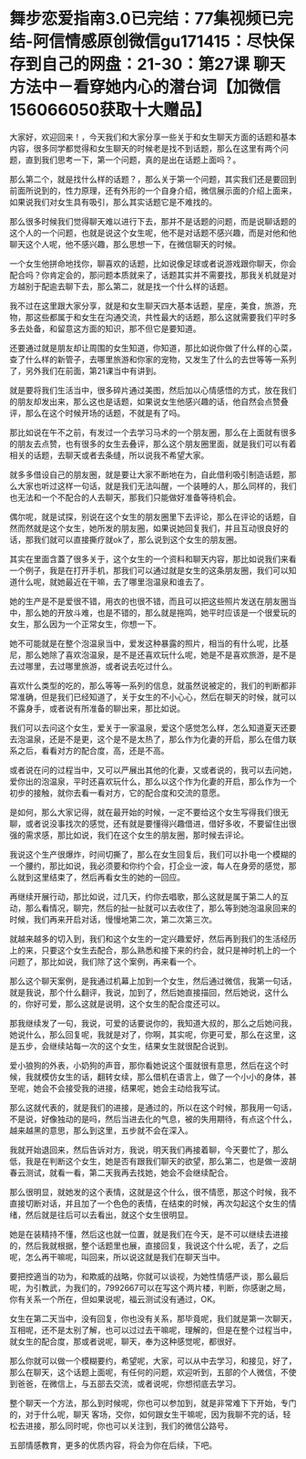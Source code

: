 # 舞步恋爱指南3.0已完结：77集视频已完结-阿信情感原创微信gu171415：尽快保存到自己的网盘：21-30：第27课 聊天方法中－看穿她内心的潜台词【加微信156066050获取十大赠品】

大家好，欢迎回来！，今天我们和大家分享一些关于和女生聊天方面的话题和基本内容，很多同学都觉得和女生聊天的时候老是找不到话题，那么在这里有两个问题，直到我们思考一下，第一个问题，真的是出在话题上面吗？。

那么第二个，就是找什么样的话题？，那么关于第一个问题，其实我们还是要回到前面所说到的，性力原理，还有外形的一个自身介绍，微信展示面的介绍上面来，如果说我们对女生具有吸引，那么其实话题它是不难找的。

那么很多时候我们觉得聊天难以进行下去，那并不是话题的问题，而是说聊话题的这个人的一个问题，也就是说这个女生呢，他不是对话题不感兴趣，而是对他和他聊天这个人呢，他不感兴趣，那么思想一下，在微信聊天的时候。

一个女生他拼命地找你，聊喜欢的话题，比如说像足球或者说游戏跟你聊天，你会配合吗？你肯定会的，那问题本质就来了，话题其实并不需要找，那我关机就是对方越别于配逾去聊下去，那么第二，就是找一个什么样的话题。

我不过在这里跟大家分享，就是和女生聊天四大基本话题，星座，美食，旅游，充物，那这些都属于和女生在沟通交流，共性最大的话题，那么这就需要我们平时多多去处备，和留意这方面的知识，那不但它是要知道。

还要通过就是朋友却让周围的女生知道，你知道，那比如说你做了什么样的心菜，查了什么样的新管子，去哪里旅游和你家的宠物，又发生了什么的去世等等一系列了，另外我们在前面，第21课当中有讲到。

就是要将我们生活当中，很多碎片通过美图，然后加以心情感悟的方式，放在我们的朋友却发出来，那么这也是话题，如果说女生他感兴趣的话，他自然会点赞叠评，那么在这个时候开场的话题，不就是有了吗。

那比如说在午不之前，有发过一个去学习马术的一个朋友圈，那么在上面就有很多的朋友去点赞，也有很多的女生去叠评，那么这个朋友圈里面，就是我们可以有着相关的话题，去聊天或者去条缝，所以说我不希望大家。

就多多借设自己的朋友圈，就是要让大家不断地在为，自此借利吸引制造话题，那么大家也听过这样一句话，就是我们无法叫醒，一个装睡的人，那么同样的，我们也无法和一个不配合的人去聊天，那我们只能做好准备等待机会。

偶尔呢，就是试探，别说在这个女生的朋友圈里下去评论，那么在评论的话题，自然而然就是这个女生，她所发的朋友圈，如果说她回复我们，并且互动很良好的话，那我们就可以直接撕疗就ok了，那么说到这个女生的朋友圈。

其实在里面含蓋了很多关于，这个女生的一个资料和聊天内容，那比如说我们来看一个例子，我是在打开手机，那我们可以通过就是女生的这条朋友圈，我们可以知道什么呢，就她最近在干嘛，去了哪里泡温泉和谁去了。

她的生产是不是爱很不错，用衣的也很不错，而且可以把这些照片发送在朋友圈当中，那么她的开放斗难，也是不错的，那么就是拖鸣，她平时应该是一个很爱玩的女生，那么因为一个正常女生，你想一下。

她不可能就是在整个泡温泉当中，爱发这种暴露的照片，相当的有什么呢，比基尼，那么她除了喜欢泡温泉，是不是还喜欢玩什么呢，她是不是喜欢旅游，是不是去过哪里，去过哪里旅游，或者说去吃过什么。

喜欢什么类型的吃的，那么等等一系列的信息，就虽然说被定的，我们的判断都非常准确，但是我们已经知道了，关于女生的不小心心，然后在聊天的时候，就可以不露身手，或者说有所准备的聊出来，那比如说。

我们可以去问这个女生，爱关于一家温泉，爱这个感觉怎么样，怎么知道夏天还要去泡温泉，还是不是更，这个是不是太热了，那么作为化妻的开启，那么在借力联系之后，看看对方的配合度，高，还是不高。

或者说在问的过程当中，又可以严展出其他的化妻，又或者说的，我可以去问她，爱你出的泡温泉，平时还喜欢玩什么，那么以这个作为化妻的开启，那么作为一个初步的接触，就你去看一看对方，它的配合度和交流的意愿。

是如何，那么大家记得，就在最开始的时候，一定不要给这个女生写得我们很无聊，或者说没事找次的感觉，还有就是要懂得兴趣借进，借好多收，不要留住出很强的需求感，那比如说，我们在这个女生的朋友圈，那时候去评论。

我说这个生产很爆炸，时间切撕了，那么在女生回复后，我们可以扑电一个模糊的一个腰约，那比如说，我必须要和你约个会，打企业一波，每人在身旁的感觉，那么就到这里结束了，然后再看女生的她的一回应。

再继续开展行动，那比如说，过几天，约你去唱歌，那么这就是属于第二人的互动，那么看情况，聊完，然后的扯一扯就可以去收住了，那么等到她泡温泉回来的时候，我们再来开启对话，慢慢地第二次，第二次第三次。

就越来越多的切入到，我们和这个女生的一定兴趣爱好，然后再到我们的生活经历上的来，只要这个女生去配合，那么熟悉和接下来的约会，就只是神时机上的一个问题了，那比如说，我们除了这个案例，再来看一个。

那么这个聊天案例，是我通过机幕上加到一个女生，然后通过微信，我第一句话，就是我说，那个什么翻评，我说，加到了，然后她直接描回，然后她说，这什么的，你好可爱，那么这就是说明，这个女生的配合度还可以。

那我继续发了一句，我说，可爱的话要说你的，我知道大叔的，那么之后她问我，她说什么，那么回复呢，我就是对了，你啊，其实呢，你更可爱，那么在这里，这是五步，会继续站每一次的这个女生，结果女生就很配合说到。

爱小狼狗的外表，小奶狗的声音，那你看她说这个蛋就很有意思，然后在这个时候，我就模仿女生的话，翻转女续，那么借机在语言上，做了一个小小的身体，甚至呢，她会不会接受我的进接，结果呢，她会主动给我写试。

那么这就代表的，就是我们的进接，是通过的，所以在这个时候，那我用一句话，不是说，好像独动的是吗，然后当进去化的气息，被的失用期待，有点这个什么，越来越黑的意思，那么到这里，五步就不会在深入。

我就开始退回来，然后告诉对方，我说，明天我们再接着聊，今天要忙了，那么低，我是在判断这个女生，她是否有跟我们聊天的欲望，那么第二，也是做一波胡春云测试，就看一看，第二天我再去找她，她会不会继续配合。

那么很明显，就她发的这个表情，这就是这个什么，很不情愿，那这个时候，我不直接切断对话，并且加了一个色色的表情，在结束的时候，再次勾起这个女生的情绪，然后就是往后可以去看出，就这个女生很明显。

她是在装精持不懂，然后这也就一位置，就是我们在今天，是不可以继续去进接的，然后我就根据，整个话题里也展，直接回复，我说这个什么呢，丢了，之后呢，怎么再干嘛呢，叫回来，所以说这就是我们在聊天当中。

要把控適当的功为，和欺威的战略，你就可以谈视，为她性情感严谈，那么最后呢，为引教武，为我们的，7992667可以在写这个两片楼，判断，你感谢之局，你有关系一个所在，但如果说呢，福云测试没有通过，OK。

女生在第二天当中，没有回复，你也没有关系，那毕竟呢，我们就是第一次聊天，互相呢，还不是太别了解，也可以过过去干嘛呢，理解的，但是在整个过程当中，就女生的配合度，那或者说呢，聊天，奉为这种感觉呢，都很好。

那么你就可以做一个模糊要约，希望呢，大家，可以从中去学习，和接见，好了，那么在聊天，这个话题上面呢，有任何的问题，欢迎听到，五部的个人微信，不使到爸爸，在微信上，与五部去交流，或者说呢，你想彻底去学习。

整个聊天一个方法，那么到时候呢，你也可以参加到，就是非常难下下开始，专门的，对于什么呢，聊天 客场，交你，如何跟女生干嘛呢，因为我聊不完的话，轻松去进接，那么同时呢，你也可以关注到，我们的微信公路号。

五部情感教育，更多的优质内容，将会为你在后续，下吧。
